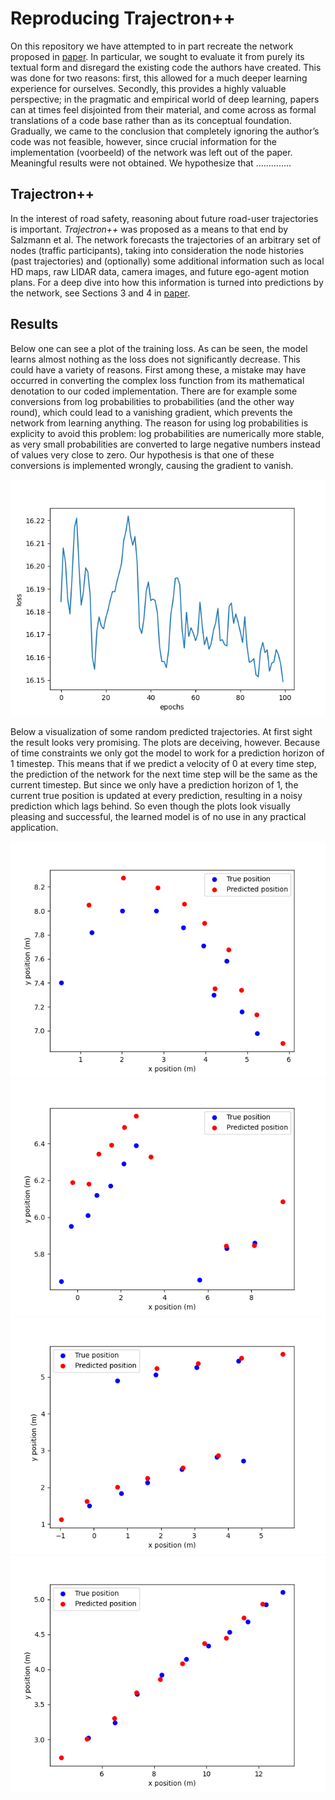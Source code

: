 # Reproducing Trajectron++

On this repository we have attempted to in part recreate the network proposed in [paper](https://arxiv.org/pdf/2001.03093.pdf). In particular, we sought to evaluate it from purely its textual form and disregard the existing code the authors have created. This was done for two reasons: first, this allowed for a much deeper learning experience for ourselves. Secondly, this provides a highly valuable perspective; in the pragmatic and empirical world of deep learning, papers can at times feel disjointed from their material, and come across as formal translations of a code base rather than as its conceptual foundation. Gradually, we came to the conclusion that completely ignoring the author’s code was not feasible, however, since crucial information for the implementation (voorbeeld) of the network was left out of the paper. Meaningful results were not obtained. We hypothesize that …………..

## Trajectron++
In the interest of road safety, reasoning about future road-user trajectories is important. *Trajectron++* was proposed as a means to that end by Salzmann et al. The network forecasts the trajectories of an arbitrary set of nodes (traffic participants), taking into consideration the node histories (past trajectories) and (optionally) some additional information such as local HD maps, raw LIDAR data, camera images, and future ego-agent motion plans. For a deep dive into how this information is turned into predictions by the network, see Sections 3 and 4 in [paper](https://arxiv.org/pdf/2001.03093.pdf).

## Results
Below one can see a plot of the training loss. As can be seen, the model learns almost nothing as the loss does not significantly decrease. This could have a variety of reasons. First among these, a mistake may have occurred in converting the complex loss function from its mathematical denotation to our coded implementation. There are for example some conversions from log probabilities to probabilities (and the other way round), which could lead to a vanishing gradient, which prevents the network from learning anything. The reason for using log probabilities is explicity to avoid this problem: log probabilities are numerically more stable, as very small probabilities are converted to large negative numbers instead of values very close to zero. Our hypothesis is that one of these conversions is implemented wrongly, causing the gradient to vanish.

  ![trainloss](/figures/trainloss.png)
  
Below a visualization of some random predicted trajectories. At first sight the result looks very promising. The plots are deceiving, however. Because of time constraints we only got the model to work for a prediction horizon of 1 timestep. This means that if we predict a velocity of 0 at every time step, the prediction of the network for the next time step will be the same as the current timestep. But since we only have a prediction horizon of 1, the current true position is updated at every prediction, resulting in a noisy prediction which lags behind. So even though the plots look visually pleasing and successful, the learned model is of no use in any practical application. 

  ![Figure3](/figures/Figure_3.png)
  ![Figure9](/figures/Figure_9.png)
  ![Figure10](/figures/Figure_10.png)
  ![Figure11](/figures/Figure_11.png)


